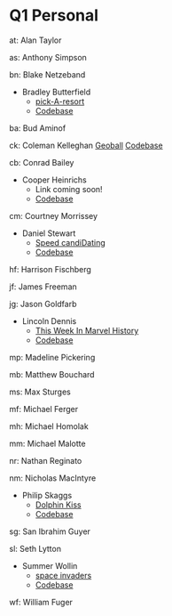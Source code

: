 # Q1 Personal

  at: Alan Taylor

  as: Anthony Simpson

  bn: Blake Netzeband

  * Bradley Butterfield
    * [pick-A-resort](http://butters5789.github.io/pickaresort.github.io/)
    * [Codebase](https://github.com/butters5789/pickaresort.github.io)

  ba: Bud Aminof

  ck: Coleman Kelleghan
  [Geoball](http://kelleghan1.github.io/mySite.github.io/)
  [Codebase](https://github.com/kelleghan1/g20-projects)

  cb: Conrad Bailey

  * Cooper Heinrichs
    * Link coming soon!
    * [Codebase](https://github.com/cheinrichs/carContact)

  cm: Courtney Morrissey

  * Daniel Stewart
    * [Speed candiDating](http://d-stew.github.io/personal-project-q1/)
    * [Codebase](https://github.com/d-stew/personal-project-q1)

  hf: Harrison Fischberg

  jf: James Freeman

  jg: Jason Goldfarb

  * Lincoln Dennis
    * [This Week In Marvel History](http://jlincolndennis.github.io/marvel-history.github.io/)
    * [Codebase](https://github.com/jlincolndennis/marvel-history)

  mp: Madeline Pickering

  mb: Matthew Bouchard

  ms: Max Sturges

  mf: Michael Ferger

  mh: Michael Homolak

  mm: Michael Malotte

  nr: Nathan Reginato

  nm: Nicholas MacIntyre

  * Philip Skaggs
    * [Dolphin Kiss](http://artnoisenik.github.io/dolphin-kiss.github.io/)
    * [Codebase](https://github.com/artnoisenik/dolphin-kiss.github.io)

  sg: San Ibrahim Guyer

  sl: Seth Lytton

  * Summer Wollin
    * [space invaders](https://spaceinvadersjs.firebaseapp.com/)
    * [Codebase](https://github.com/summerwollin/spaceInvadersProject)

  wf: William Fuger
